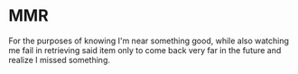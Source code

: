 # MMR 

For the purposes of knowing I'm near something good, while also watching me fail in retrieving said item only to come back very far in the future and realize I missed something.
